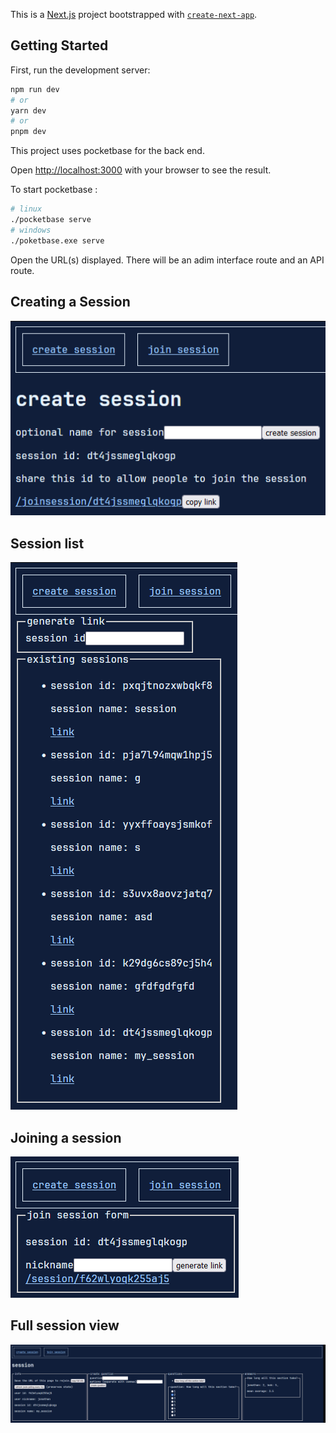 This is a [Next.js](https://nextjs.org/) project bootstrapped with [`create-next-app`](https://github.com/vercel/next.js/tree/canary/packages/create-next-app).

## Getting Started

First, run the development server:

```bash
npm run dev
# or
yarn dev
# or
pnpm dev
```
This project uses pocketbase for the back end.

Open [http://localhost:3000](http://localhost:3000) with your browser to see the result.

To start pocketbase :

```bash
# linux
./pocketbase serve
# windows
./poketbase.exe serve
```

Open the URL(s) displayed. There will be an adim interface route and an API route.

## Creating a Session
![Creating a session](images/creatingsession.png)
## Session list
![Session list](images/sessionlist.png)
## Joining a session
![Joining a session](images/joiningsession.png)
## Full session view
![Session](images/session.png)
